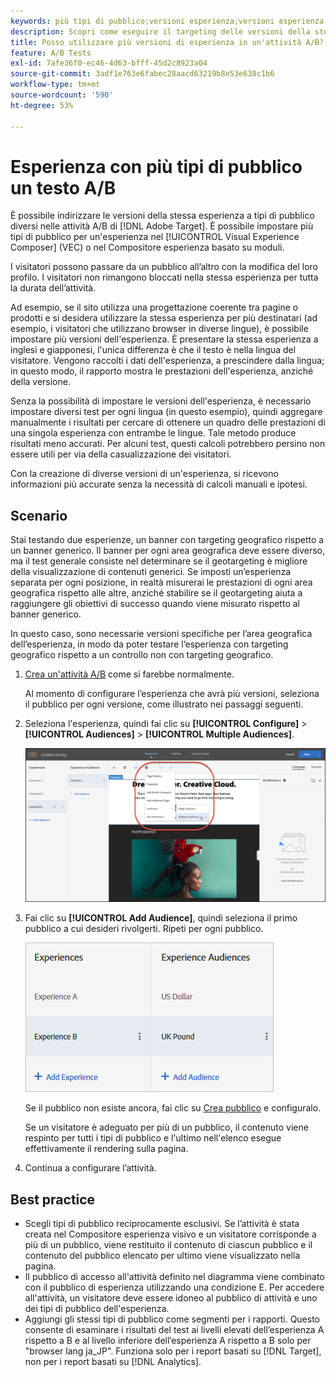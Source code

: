 ```yaml
---
keywords: più tipi di pubblico;versioni esperienza;versioni esperienza target
description: Scopri come eseguire il targeting delle versioni della stessa esperienza per tipi di pubblico diversi in [!DNL Adobe Target] attività A/B.
title: Posso utilizzare più versioni di esperienza in un'attività A/B?
feature: A/B Tests
exl-id: 7afe36f0-ec46-4d63-bfff-45d2c8923a04
source-git-commit: 3adf1e763e6fabec28aacd63219b8e53e638c1b6
workflow-type: tm+mt
source-wordcount: '590'
ht-degree: 53%

---
```


# Esperienza con più tipi di pubblico un testo A/B

È possibile indirizzare le versioni della stessa esperienza a tipi di pubblico diversi nelle attività A/B di [!DNL Adobe Target]. È possibile impostare più tipi di pubblico per un&#39;esperienza nel [!UICONTROL Visual Experience Composer] (VEC) o nel Compositore esperienza basato su moduli.

I visitatori possono passare da un pubblico all’altro con la modifica del loro profilo. I visitatori non rimangono bloccati nella stessa esperienza per tutta la durata dell’attività.

Ad esempio, se il sito utilizza una progettazione coerente tra pagine o prodotti e si desidera utilizzare la stessa esperienza per più destinatari (ad esempio, i visitatori che utilizzano browser in diverse lingue), è possibile impostare più versioni dell&#39;esperienza. È presentare la stessa esperienza a inglesi e giapponesi, l&#39;unica differenza è che il testo è nella lingua del visitatore. Vengono raccolti i dati dell&#39;esperienza, a prescindere dalla lingua; in questo modo, il rapporto mostra le prestazioni dell&#39;esperienza, anziché della versione.

Senza la possibilità di impostare le versioni dell&#39;esperienza, è necessario impostare diversi test per ogni lingua (in questo esempio), quindi aggregare manualmente i risultati per cercare di ottenere un quadro delle prestazioni di una singola esperienza con entrambe le lingue. Tale metodo produce risultati meno accurati. Per alcuni test, questi calcoli potrebbero persino non essere utili per via della casualizzazione dei visitatori.

Con la creazione di diverse versioni di un&#39;esperienza, si ricevono informazioni più accurate senza la necessità di calcoli manuali e ipotesi.

## Scenario

Stai testando due esperienze, un banner con targeting geografico rispetto a un banner generico. Il banner per ogni area geografica deve essere diverso, ma il test generale consiste nel determinare se il geotargeting è migliore della visualizzazione di contenuti generici. Se imposti un’esperienza separata per ogni posizione, in realtà misurerai le prestazioni di ogni area geografica rispetto alle altre, anziché stabilire se il geotargeting aiuta a raggiungere gli obiettivi di successo quando viene misurato rispetto al banner generico.

In questo caso, sono necessarie versioni specifiche per l’area geografica dell’esperienza, in modo da poter testare l’esperienza con targeting geografico rispetto a un controllo non con targeting geografico.

1. [Crea un&#39;attività A/B](/help/main/c-activities/t-test-ab/t-test-create-ab/test-create-ab.md) come si farebbe normalmente.

   Al momento di configurare l’esperienza che avrà più versioni, seleziona il pubblico per ogni versione, come illustrato nei passaggi seguenti.

1. Seleziona l&#39;esperienza, quindi fai clic su **[!UICONTROL Configure]** > **[!UICONTROL Audiences]** > **[!UICONTROL Multiple Audiences]**.

   ![Opzione Più tipi di pubblico](/help/main/c-activities/t-test-ab/t-test-create-ab/assets/multiple-audiences-new.png)

1. Fai clic su **[!UICONTROL Add Audience]**, quindi seleziona il primo pubblico a cui desideri rivolgerti. Ripeti per ogni pubblico.

   ![immagine exp-versions](assets/exp-versions.png)

   Se il pubblico non esiste ancora, fai clic su [Crea pubblico](/help/main/c-target/c-audiences/create-audience.md#task_E18BD77A9A8F4ED0AC50569F94556558) e configuralo.

   Se un visitatore è adeguato per più di un pubblico, il contenuto viene respinto per tutti i tipi di pubblico e l&#39;ultimo nell&#39;elenco esegue effettivamente il rendering sulla pagina.

1. Continua a configurare l’attività.

## Best practice

* Scegli tipi di pubblico reciprocamente esclusivi. Se l’attività è stata creata nel Compositore esperienza visivo e un visitatore corrisponde a più di un pubblico, viene restituito il contenuto di ciascun pubblico e il contenuto del pubblico elencato per ultimo viene visualizzato nella pagina.
* Il pubblico di accesso all&#39;attività definito nel diagramma viene combinato con il pubblico di esperienza utilizzando una condizione E. Per accedere all&#39;attività, un visitatore deve essere idoneo al pubblico di attività e uno dei tipi di pubblico dell&#39;esperienza.
* Aggiungi gli stessi tipi di pubblico come segmenti per i rapporti. Questo consente di esaminare i risultati del test ai livelli elevati dell’esperienza A rispetto a B e al livello inferiore dell’esperienza A rispetto a B solo per &quot;browser lang ja_JP&quot;. Funziona solo per i report basati su [!DNL Target], non per i report basati su [!DNL Analytics].
